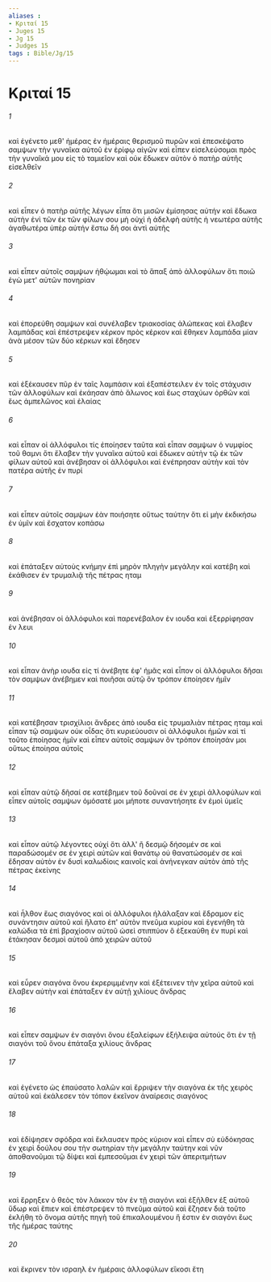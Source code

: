 ```yaml
---
aliases : 
- Κριταί 15
- Juges 15
- Jg 15
- Judges 15
tags : Bible/Jg/15
---
```


# Κριταί 15

###### 1
καὶ ἐγένετο μεθ' ἡμέρας ἐν ἡμέραις θερισμοῦ πυρῶν καὶ ἐπεσκέψατο σαμψων τὴν γυναῖκα αὐτοῦ ἐν ἐρίφῳ αἰγῶν καὶ εἶπεν εἰσελεύσομαι πρὸς τὴν γυναῖκά μου εἰς τὸ ταμιεῖον καὶ οὐκ ἔδωκεν αὐτὸν ὁ πατὴρ αὐτῆς εἰσελθεῖν
###### 2
καὶ εἶπεν ὁ πατὴρ αὐτῆς λέγων εἶπα ὅτι μισῶν ἐμίσησας αὐτήν καὶ ἔδωκα αὐτὴν ἑνὶ τῶν ἐκ τῶν φίλων σου μὴ οὐχὶ ἡ ἀδελφὴ αὐτῆς ἡ νεωτέρα αὐτῆς ἀγαθωτέρα ὑπὲρ αὐτήν ἔστω δή σοι ἀντὶ αὐτῆς
###### 3
καὶ εἶπεν αὐτοῖς σαμψων ἠθῴωμαι καὶ τὸ ἅπαξ ἀπὸ ἀλλοφύλων ὅτι ποιῶ ἐγὼ μετ' αὐτῶν πονηρίαν
###### 4
καὶ ἐπορεύθη σαμψων καὶ συνέλαβεν τριακοσίας ἀλώπεκας καὶ ἔλαβεν λαμπάδας καὶ ἐπέστρεψεν κέρκον πρὸς κέρκον καὶ ἔθηκεν λαμπάδα μίαν ἀνὰ μέσον τῶν δύο κέρκων καὶ ἔδησεν
###### 5
καὶ ἐξέκαυσεν πῦρ ἐν ταῖς λαμπάσιν καὶ ἐξαπέστειλεν ἐν τοῖς στάχυσιν τῶν ἀλλοφύλων καὶ ἐκάησαν ἀπὸ ἅλωνος καὶ ἕως σταχύων ὀρθῶν καὶ ἕως ἀμπελῶνος καὶ ἐλαίας
###### 6
καὶ εἶπαν οἱ ἀλλόφυλοι τίς ἐποίησεν ταῦτα καὶ εἶπαν σαμψων ὁ νυμφίος τοῦ θαμνι ὅτι ἔλαβεν τὴν γυναῖκα αὐτοῦ καὶ ἔδωκεν αὐτὴν τῷ ἐκ τῶν φίλων αὐτοῦ καὶ ἀνέβησαν οἱ ἀλλόφυλοι καὶ ἐνέπρησαν αὐτὴν καὶ τὸν πατέρα αὐτῆς ἐν πυρί
###### 7
καὶ εἶπεν αὐτοῖς σαμψων ἐὰν ποιήσητε οὕτως ταύτην ὅτι εἰ μὴν ἐκδικήσω ἐν ὑμῖν καὶ ἔσχατον κοπάσω
###### 8
καὶ ἐπάταξεν αὐτοὺς κνήμην ἐπὶ μηρὸν πληγὴν μεγάλην καὶ κατέβη καὶ ἐκάθισεν ἐν τρυμαλιᾷ τῆς πέτρας ηταμ
###### 9
καὶ ἀνέβησαν οἱ ἀλλόφυλοι καὶ παρενέβαλον ἐν ιουδα καὶ ἐξερρίφησαν ἐν λευι
###### 10
καὶ εἶπαν ἀνὴρ ιουδα εἰς τί ἀνέβητε ἐφ' ἡμᾶς καὶ εἶπον οἱ ἀλλόφυλοι δῆσαι τὸν σαμψων ἀνέβημεν καὶ ποιῆσαι αὐτῷ ὃν τρόπον ἐποίησεν ἡμῖν
###### 11
καὶ κατέβησαν τρισχίλιοι ἄνδρες ἀπὸ ιουδα εἰς τρυμαλιὰν πέτρας ηταμ καὶ εἶπαν τῷ σαμψων οὐκ οἶδας ὅτι κυριεύουσιν οἱ ἀλλόφυλοι ἡμῶν καὶ τί τοῦτο ἐποίησας ἡμῖν καὶ εἶπεν αὐτοῖς σαμψων ὃν τρόπον ἐποίησάν μοι οὕτως ἐποίησα αὐτοῖς
###### 12
καὶ εἶπαν αὐτῷ δῆσαί σε κατέβημεν τοῦ δοῦναί σε ἐν χειρὶ ἀλλοφύλων καὶ εἶπεν αὐτοῖς σαμψων ὀμόσατέ μοι μήποτε συναντήσητε ἐν ἐμοὶ ὑμεῖς
###### 13
καὶ εἶπον αὐτῷ λέγοντες οὐχί ὅτι ἀλλ' ἢ δεσμῷ δήσομέν σε καὶ παραδώσομέν σε ἐν χειρὶ αὐτῶν καὶ θανάτῳ οὐ θανατώσομέν σε καὶ ἔδησαν αὐτὸν ἐν δυσὶ καλωδίοις καινοῖς καὶ ἀνήνεγκαν αὐτὸν ἀπὸ τῆς πέτρας ἐκείνης
###### 14
καὶ ἦλθον ἕως σιαγόνος καὶ οἱ ἀλλόφυλοι ἠλάλαξαν καὶ ἔδραμον εἰς συνάντησιν αὐτοῦ καὶ ἥλατο ἐπ' αὐτὸν πνεῦμα κυρίου καὶ ἐγενήθη τὰ καλώδια τὰ ἐπὶ βραχίοσιν αὐτοῦ ὡσεὶ στιππύον ὃ ἐξεκαύθη ἐν πυρί καὶ ἐτάκησαν δεσμοὶ αὐτοῦ ἀπὸ χειρῶν αὐτοῦ
###### 15
καὶ εὗρεν σιαγόνα ὄνου ἐκρεριμμένην καὶ ἐξέτεινεν τὴν χεῖρα αὐτοῦ καὶ ἔλαβεν αὐτὴν καὶ ἐπάταξεν ἐν αὐτῇ χιλίους ἄνδρας
###### 16
καὶ εἶπεν σαμψων ἐν σιαγόνι ὄνου ἐξαλείφων ἐξήλειψα αὐτούς ὅτι ἐν τῇ σιαγόνι τοῦ ὄνου ἐπάταξα χιλίους ἄνδρας
###### 17
καὶ ἐγένετο ὡς ἐπαύσατο λαλῶν καὶ ἔρριψεν τὴν σιαγόνα ἐκ τῆς χειρὸς αὐτοῦ καὶ ἐκάλεσεν τὸν τόπον ἐκεῖνον ἀναίρεσις σιαγόνος
###### 18
καὶ ἐδίψησεν σφόδρα καὶ ἔκλαυσεν πρὸς κύριον καὶ εἶπεν σὺ εὐδόκησας ἐν χειρὶ δούλου σου τὴν σωτηρίαν τὴν μεγάλην ταύτην καὶ νῦν ἀποθανοῦμαι τῷ δίψει καὶ ἐμπεσοῦμαι ἐν χειρὶ τῶν ἀπεριτμήτων
###### 19
καὶ ἔρρηξεν ὁ θεὸς τὸν λάκκον τὸν ἐν τῇ σιαγόνι καὶ ἐξῆλθεν ἐξ αὐτοῦ ὕδωρ καὶ ἔπιεν καὶ ἐπέστρεψεν τὸ πνεῦμα αὐτοῦ καὶ ἔζησεν διὰ τοῦτο ἐκλήθη τὸ ὄνομα αὐτῆς πηγὴ τοῦ ἐπικαλουμένου ἥ ἐστιν ἐν σιαγόνι ἕως τῆς ἡμέρας ταύτης
###### 20
καὶ ἔκρινεν τὸν ισραηλ ἐν ἡμέραις ἀλλοφύλων εἴκοσι ἔτη
